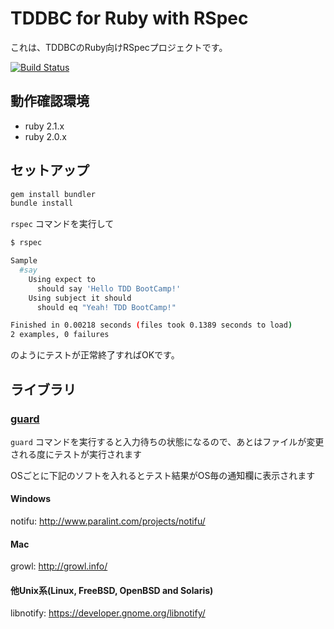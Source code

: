 TDDBC for Ruby with RSpec
====================================

これは、TDDBCのRuby向けRSpecプロジェクトです。

[![Build Status](https://travis-ci.org/tddbc/ruby_rspec.svg?branch=master)](https://travis-ci.org/tddbc/ruby_rspec)

## 動作確認環境
* ruby 2.1.x
* ruby 2.0.x

## セットアップ
```bash
gem install bundler
bundle install
```

`rspec` コマンドを実行して

```bash
$ rspec

Sample
  #say
    Using expect to
      should say 'Hello TDD BootCamp!'
    Using subject it should
      should eq "Yeah! TDD BootCamp!"

Finished in 0.00218 seconds (files took 0.1389 seconds to load)
2 examples, 0 failures
```

のようにテストが正常終了すればOKです。

## ライブラリ
### [guard](https://github.com/guard/guard)
`guard` コマンドを実行すると入力待ちの状態になるので、あとはファイルが変更される度にテストが実行されます

OSごとに下記のソフトを入れるとテスト結果がOS毎の通知欄に表示されます

#### Windows
notifu: http://www.paralint.com/projects/notifu/

#### Mac
growl: http://growl.info/

#### 他Unix系(Linux, FreeBSD, OpenBSD and Solaris)
libnotify: https://developer.gnome.org/libnotify/
